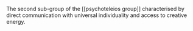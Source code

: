 The second sub-group of the [[psychoteleios group]] characterised by direct communication with universal individuality and access to creative energy. 